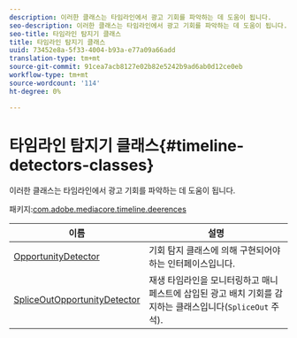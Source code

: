 ```yaml
---
description: 이러한 클래스는 타임라인에서 광고 기회를 파악하는 데 도움이 됩니다.
seo-description: 이러한 클래스는 타임라인에서 광고 기회를 파악하는 데 도움이 됩니다.
seo-title: 타임라인 탐지기 클래스
title: 타임라인 탐지기 클래스
uuid: 73452e8a-5f33-4004-b93a-e77a09a66add
translation-type: tm+mt
source-git-commit: 91cea7acb8127e02b82e5242b9ad6ab0d12ce0eb
workflow-type: tm+mt
source-wordcount: '114'
ht-degree: 0%

---
```



# 타임라인 탐지기 클래스{#timeline-detectors-classes}

이러한 클래스는 타임라인에서 광고 기회를 파악하는 데 도움이 됩니다.

패키지:[com.adobe.mediacore.timeline.deerences](https://help.adobe.com/en_US/primetime/api/psdk/asdoc-dhls_1.4/com/adobe/mediacore/timeline/detectors/package-detail.html)

| 이름 | 설명 |
|---|---|
| [OpportunityDetector](https://help.adobe.com/en_US/primetime/api/psdk/asdoc-dhls_1.4/com/adobe/mediacore/timeline/detectors/OpportunityDetector.html) | 기회 탐지 클래스에 의해 구현되어야 하는 인터페이스입니다. |
| [SpliceOutOpportunityDetector](https://help.adobe.com/en_US/primetime/api/psdk/asdoc-dhls_1.4/com/adobe/mediacore/timeline/detectors/SpliceOutOpportunityDetector.html) | 재생 타임라인을 모니터링하고 매니페스트에 삽입된 광고 배치 기회를 감지하는 클래스입니다(`SpliceOut` 주석). |